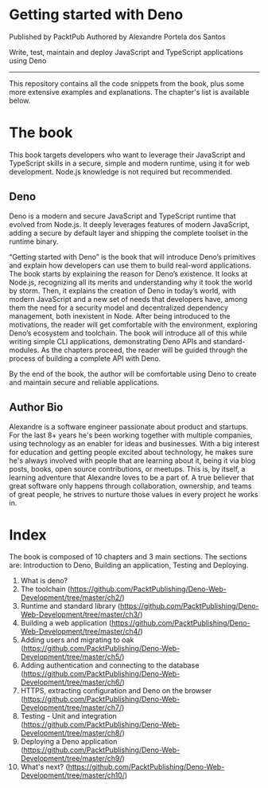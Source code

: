 # Getting started with Deno

Published by PacktPub
Authored by Alexandre Portela dos Santos


Write, test, maintain and deploy JavaScript and TypeScript applications using Deno

___

This repository contains all the code snippets from the book, plus some more extensive examples and explanations. The chapter's list is available below.

# The book

This book targets developers who want to leverage their JavaScript and TypeScript skills in a secure, simple and modern runtime, using it for web development. Node.js knowledge is not required but recommended.

## Deno

Deno is a modern and secure JavaScript and TypeScript runtime that evolved from Node.js. It deeply leverages features of modern JavaScript, adding a secure by default layer and shipping the complete toolset in the runtime binary.

“Getting started with Deno” is the book that will introduce Deno’s primitives and explain how developers can use them to build real-word applications. The book starts by explaining the reason for Deno’s existence. It looks at Node.js, recognizing all its merits and understanding why it took the world by storm. Then, it explains the creation of Deno in today’s world, with modern JavaScript and a new set of needs that developers have, among them the need for a security model and decentralized dependency management, both inexistent in Node. After being introduced to the motivations, the reader will get comfortable with the environment, exploring Deno’s ecosystem and toolchain. The book will introduce all of this while writing simple CLI applications, demonstrating Deno APIs and standard-modules. As the chapters proceed, the reader will be guided through the process of building a complete API with Deno.

By the end of the book, the author will be comfortable using Deno to create and maintain secure and reliable applications.

## Author Bio

Alexandre is a software engineer passionate about product and startups. For the last 8+ years he's been working together with multiple companies, using technology as an enabler for ideas and businesses.
With a big interest for education and getting people excited about technology, he makes sure he's always involved with people that are learning about it, being it via blog posts, books, open source contributions, or meetups. This is, by itself, a learning adventure that Alexandre loves to be a part of.
A true believer that great software only happens through collaboration, ownership, and teams of great people, he strives to nurture those values in every project he works in.

# Index

The book is composed of 10 chapters and 3 main sections. The sections are: Introduction to Deno, Building an application, Testing and Deploying.

1. What is deno?
2. The toolchain (https://github.com/PacktPublishing/Deno-Web-Development/tree/master/ch2/)
3. Runtime and standard library (https://github.com/PacktPublishing/Deno-Web-Development/tree/master/ch3/)
4. Building a web application (https://github.com/PacktPublishing/Deno-Web-Development/tree/master/ch4/)
5. Adding users and migrating to oak (https://github.com/PacktPublishing/Deno-Web-Development/tree/master/ch5/)
6. Adding authentication and connecting to the database (https://github.com/PacktPublishing/Deno-Web-Development/tree/master/ch6/)
7. HTTPS, extracting configuration and Deno on the browser (https://github.com/PacktPublishing/Deno-Web-Development/tree/master/ch7/)
8. Testing - Unit and integration (https://github.com/PacktPublishing/Deno-Web-Development/tree/master/ch8/)
9. Deploying a Deno application (https://github.com/PacktPublishing/Deno-Web-Development/tree/master/ch9/)
10. What's next? (https://github.com/PacktPublishing/Deno-Web-Development/tree/master/ch10/)
